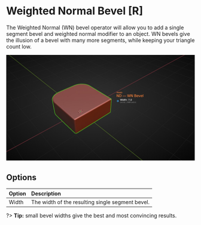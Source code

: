 # Weighted Normal Bevel [R]

The Weighted Normal (WN) bevel operator will allow you to add a single segment bevel and weighted normal modifier to an object. WN bevels give the illusion of a bevel with many more segments, while keeping your triangle count low.

![Weighted Normal Bevel Operator](../_media/wn-bevel-out.jpg ':size=800')

## Options

| Option | Description |
| :------ | :----------- |
| Width | The width of the resulting single segment bevel. |

?> **Tip:** small bevel widths give the best and most convincing results.
